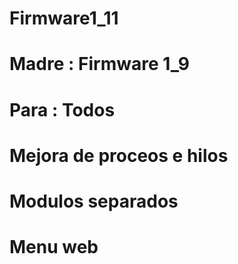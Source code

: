 # Firmware1_11
# Madre : Firmware 1_9
# Para  : Todos
#
# Mejora de proceos e hilos 
# Modulos separados
# Menu web
